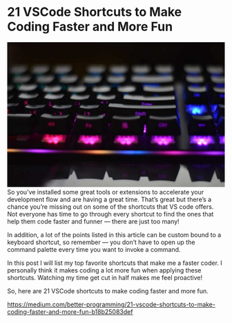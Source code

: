 # 21 VSCode Shortcuts to Make Coding Faster and More Fun

![By John Petalcurin @ Unsplash](2019-07-20-19-15-17.png)
So you’ve installed some great tools or extensions to accelerate your development flow and are having a great time. That’s great but there’s a chance you’re missing out on some of the shortcuts that VS code offers. Not everyone has time to go through every shortcut to find the ones that help them code faster and funner — there are just too many!

In addition, a lot of the points listed in this article can be custom bound to a keyboard shortcut, so remember — you don’t have to open up the command palette every time you want to invoke a command.

In this post I will list my top favorite shortcuts that make me a faster coder. I personally think it makes coding a lot more fun when applying these shortcuts. Watching my time get cut in half makes me feel proactive!

So, here are 21 VSCode shortcuts to make coding faster and more fun.

<https://medium.com/better-programming/21-vscode-shortcuts-to-make-coding-faster-and-more-fun-b18b25083def>
